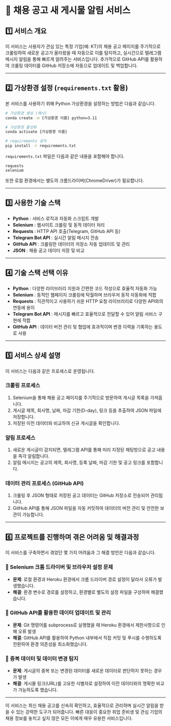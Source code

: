 # 📌 채용 공고 새 게시물 알림 서비스

## 1️⃣ 서비스 개요
이 서비스는 사용자가 관심 있는 특정 기업(예: KT)의 채용 공고 페이지를 주기적으로 크롤링하여 새로운 공고가 올라왔을 때 자동으로 이를 탐지하고, 실시간으로 텔레그램 메시지 알림을 통해 빠르게 알려주는 서비스입니다. 추가적으로 GitHub API를 활용하여 크롤링 데이터를 GitHub 저장소에 자동으로 업데이트 및 백업합니다.

---

## 2️⃣ 가상환경 설정 (`requirements.txt` 활용)

본 서비스를 사용하기 위해 Python 가상환경을 설정하는 방법은 다음과 같습니다.

```bash
# 가상환경 생성 (예시)
conda create -n {가상환경 이름} python=3.11

# 가상환경 활성화
conda activate {가상환경 이름}

# requirements 설치
pip install -r requirements.txt
```
`requirements.txt` 파일은 다음과 같은 내용을 포함해야 합니다.

```
requests
selenium
```

또한 로컬 환경에서는 별도의 크롬드라이버(ChromeDriver)가 필요합니다.


---

## 3️⃣ 사용한 기술 스택
- **Python** : 서비스 로직과 자동화 스크립트 개발
- **Selenium** : 웹사이트 크롤링 및 동적 데이터 처리
- **Requests** : HTTP API 호출(Telegram, GitHub API 등)
- **Telegram Bot API** : 실시간 알림 메시지 전송
- **GitHub API** : 크롤링한 데이터의 저장소 자동 업데이트 및 관리
- **JSON** : 채용 공고 데이터 저장 및 비교

---

## 4️⃣ 기술 스택 선택 이유
- **Python** : 다양한 라이브러리 지원과 간편한 코드 작성으로 효율적 자동화 가능
- **Selenium** : 동적인 웹페이지 크롤링에 탁월하며 브라우저 동작 자동화에 적합
- **Requests** : 직관적이고 사용하기 쉬운 HTTP 요청 라이브러리로 다양한 API와의 연동에 용이
- **Telegram Bot API** : 메시지를 빠르고 효율적으로 전달할 수 있어 알림 서비스 구현에 적합
- **GitHub API** : 데이터 버전 관리 및 협업에 효과적이며 변경 이력을 기록하는 용도로 사용

---

## 5️⃣ 서비스 상세 설명
이 서비스는 다음과 같은 프로세스로 운영됩니다.

### 크롤링 프로세스
1. Selenium을 통해 채용 공고 페이지를 주기적으로 방문하여 게시글 목록을 가져옵니다.
2. 게시글 제목, 회사명, 날짜, 마감 기한(D-day), 링크 등을 추출하여 JSON 파일에 저장합니다.
3. 저장된 이전 데이터와 비교하여 신규 게시글을 확인합니다.

### 알림 프로세스
1. 새로운 게시글이 감지되면, 텔레그램 API를 통해 미리 지정된 채팅방으로 공고 내용을 즉각 알림합니다.
2. 알림 메시지는 공고의 제목, 회사명, 등록 날짜, 마감 기한 및 공고 링크를 포함합니다.

### 데이터 관리 프로세스 (GitHub API)
1. 크롤링 후 JSON 형태로 저장된 공고 데이터는 GitHub 저장소로 전송되어 관리됩니다.
2. GitHub API를 통해 JSON 파일을 자동 커밋하여 데이터의 버전 관리 및 안전한 보관이 가능합니다.

---

## 6️⃣ 프로젝트를 진행하며 겪은 어려움 및 해결과정
이 서비스를 구축하면서 겪었던 몇 가지 어려움과 그 해결 방안은 다음과 같습니다.

### 🚧 Selenium 크롬 드라이버 및 브라우저 설정 문제
- **문제**: 로컬 환경과 Heroku 환경에서 크롬 드라이버 경로 설정이 달라서 오류가 발생했습니다.
- **해결**: 환경 변수로 경로를 설정하고, 환경별로 별도의 설정 파일을 구성하여 해결했습니다.

### 🚧 GitHub API를 활용한 데이터 업데이트 및 관리
- **문제**: Git 명령어를 subprocess로 실행했을 때 Heroku 환경에서 제한사항으로 인해 오류 발생
- **해결**: GitHub API를 활용하여 Python 내부에서 직접 커밋 및 푸시를 수행하도록 전환하여 환경 의존성을 최소화했습니다.

### 🚧 중복 데이터 및 데이터 변경 탐지
- **문제**: 게시글의 중복 또는 변경된 데이터를 새로운 데이터로 판단하지 못하는 경우가 발생
- **해결**: 게시물 링크(URL)를 고유한 식별자로 설정하여 이전 데이터와의 명확한 비교가 가능하도록 했습니다.

---

이 서비스는 최신 채용 공고를 신속히 확인하고, 효율적으로 관리하며 실시간 알림을 받을 수 있는 강력한 도구가 되어줍니다. 빠른 대응이 중요한 취업 준비생 및 관심 기업의 채용 정보를 놓치고 싶지 않은 모든 이에게 매우 유용한 서비스입니다.